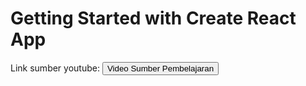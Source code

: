 # Getting Started with Create React App

Link sumber youtube:
<a href="https://instagram.com/_wahyu_ramadhan" target="blank"><button>Video Sumber Pembelajaran</button></a>
